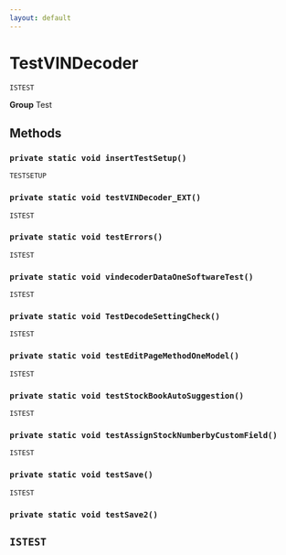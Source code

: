 ```yaml
---
layout: default
---
```

# TestVINDecoder

`ISTEST`



**Group** Test

## Methods
### `private static void insertTestSetup()`

`TESTSETUP`
### `private static void testVINDecoder_EXT()`

`ISTEST`
### `private static void testErrors()`

`ISTEST`
### `private static void vindecoderDataOneSoftwareTest()`

`ISTEST`
### `private static void TestDecodeSettingCheck()`

`ISTEST`
### `private static void testEditPageMethodOneModel()`

`ISTEST`
### `private static void testStockBookAutoSuggestion()`

`ISTEST`
### `private static void testAssignStockNumberbyCustomField()`

`ISTEST`
### `private static void testSave()`

`ISTEST`
### `private static void testSave2()`

`ISTEST`
---
